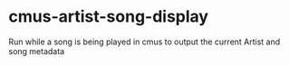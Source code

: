 # cmus-artist-song-display
Run while a song is being played in cmus to output the current Artist and song metadata

